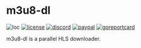 # m3u8-dl
![loc](https://sloc.xyz/github/nektro/m3u8-dl)
[![license](https://img.shields.io/github/license/nektro/m3u8-dl.svg)](https://github.com/nektro/m3u8-dl/blob/master/LICENSE)
[![discord](https://img.shields.io/discord/551971034593755159.svg)](https://discord.gg/P6Y4zQC)
[![paypal](https://img.shields.io/badge/donate-paypal-009cdf)](https://paypal.me/nektro)
[![goreportcard](https://goreportcard.com/badge/github.com/nektro/m3u8-dl)](https://goreportcard.com/report/github.com/nektro/m3u8-dl)

m3u8-dl is a parallel HLS downloader.
